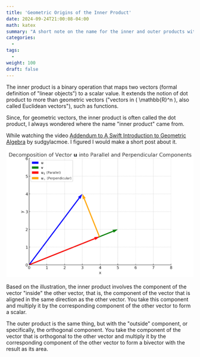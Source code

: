 ```yaml
---
title: 'Geometric Origins of the Inner Product'
date: 2024-09-24T21:00:08-04:00
math: katex
summary: "A short note on the name for the inner and outer products with a geometric origin."
categories:
  - 
tags:
  - 
weight: 100
draft: false
---
```


The inner product is a binary operation that maps two vectors (formal definition of "linear objects") to a scalar value. It extends the notion of dot product to more than geometric vectors ("vectors in \( \mathbb{R}^n \), also called Euclidean vectors"), such as functions.

Since, for geometric vectors, the inner product is often called the dot product, I always wondered where the name "inner product" came from.

While watching the video [Addendum to A Swift Introduction to Geometric Algebra](https://www.youtube.com/watch?v=0bOiy0HVMqA) by sudgylacmoe. I figured I would make a short post about it.

![Illustration of the inner product as the aligned component of the projected vector "inside" the other vector](inner_product_decomposition.png)

Based on the illustration, the inner product involves the component of the vector "inside" the other vector, that is, the component of the vector that is aligned in the same direction as the other vector. You take this component and multiply it by the corresponding component of the other vector to form a scalar.

The outer product is the same thing, but with the "outside" component, or specifically, the orthogonal component. You take the component of the vector that is orthogonal to the other vector and multiply it by the corresponding component of the other vector to form a bivector with the result as its area.